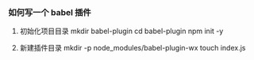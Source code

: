 ### 如何写一个 babel 插件

1. 初始化项目目录
   mkdir babel-plugin
   cd babel-plugin
   npm init -y

2. 新建插件目录
   mkdir -p node_modules/babel-plugin-wx
   touch index.js
